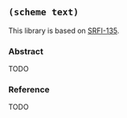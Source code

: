 
## `(scheme text)`

This library is based on [SRFI-135](https://srfi.schemers.org/srfi-135/).

### Abstract

TODO

### Reference

TODO
